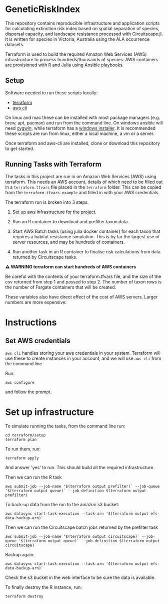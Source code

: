 # GeneticRiskIndex

This repository contains reproducible infrastructure and application scripts for
calculating extinction risk index based on spatial separation of species,
dispersal capacity, and landscape resistance processed with Circuitscape.jl. It
is written for species in Victoria, Australia using the ALA occurrence datasets.

Terraform is used to build the required Amazon Web Services (AWS) infrastructure
to process hundreds/thousands of species. AWS containers are provisioned with R
and Julia using [Ansible playbooks](https://docs.ansible.com/ansible/latest/user_guide/playbooks_intro.html).


## Setup

Software needed to run these scripts locally:
- [terraform](https://www.terraform.io/)
- [aws cli](https://aws.amazon.com/cli/)

On linux and mac these can be installed with most package managers (e.g. brew,
apt, pacman) and run from the command line. On windows ansible will need
[cygwin](https://www.cygwin.com/), while terraform has a [windows
installer](https://www.terraform.io/downloads.html). It is recommended these
scripts are run from linux, either a local machine, a vm or a server.

Once terraform and aws-cli are installed, clone or download this repository to
get started.

## Running Tasks with Terraform

The tasks in this project are run in on Amazon Web Services (AWS) using
terraform. This needs an AWS account, details of which need to be filled out in
a `terraform.tfvars` file placed in the `terraform` folder. This can be copied
from the `terraform.tfvars.example` and filled in with your AWS credentials.

The terraform run is broken into 3 steps. 

1. Set up aws infrastructure for the project.

2. Run an R container to download and prefilter taxon data.

3. Start AWS Batch tasks (using julia docker container) for each taxon that
requires a habitat resistance simulation. This is by far the largest use of
server resources, and may be hundreds of containers.

4. Run another task in an R container to finalise risk calculations from data
returned by Circuitscape tasks.

**⚠  WARNING terraform can start hundreds of AWS containers** 

Be careful with the contents of your terraform.tfvars file, and the size of the
csv returned from step 1 and passed to step 2. The number of taxon rows is the number of Fargate containers that will be created.

These variables also have direct effect of the cost of AWS servers. 
Larger numbers are more expensive:


# Instructions

## Set AWS credentials

`aws cli` handles storing your aws credentials in your system. 
Terraform will use these to create instances in your account, and we 
will use `aws cli` from the command line

Run:

```
aws configure
```

and follow the prompt.


# Set up infrastructure

To simulate running the tasks, from the command line run:

```
cd terraform/setup
terraform plan
```

To run them, run:

```
terraform apply
```

And answer 'yes' to run. This should build all the required infrastructure.

Then we can run the R task

```
aws submit-job --job-name '$(terraform output prefilter)` --job-queue '$(terraform output queue)` --job-definition $(terraform output prefilter)
```

To back-up data from the run to the amazon s3 bucket:

```
aws datasync start-task-execution --task-arn '$(terraform output efs-data-backup-arn)`
```

Then we can run the Circuitscape batch jobs returned by the prefilter task

```
aws submit-job --job-name '$(terraform output circuitscape)` --job-queue '$(terraform output queue)` --job-definition $(terraform output circuitscape)
```

Backup again:

```
aws datasync start-task-execution --task-arn '$(terraform output efs-data-backup-arn)`
```

Check the s3 bucket in the web interface to be sure the data is available.


To finally destroy the R instance, run:

```
terraform destroy
```
